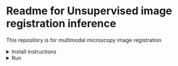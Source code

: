 # Readme for Unsupervised image registration inference

This repository is for multimodal microscopy image registration




<details>
<summary>Install instructions </summary>

## Setup a python enviroment
create a virutal enviroment with python version 3.6

Activate the virtualenv, and 

```
pip install  -r requirements.txt
```

## download models
Download models for cut and SuperPoint, and place them into "./models/cut" and ".models/sp/"
 respectively

## Images

Use the example images in the Images/A and Images/B folder

or download the full datasets from
https://zenodo.org/record/8162985
and preprocess them

</details>

<details>
<summary>Run</summary>


## Run

Start the pipeline with arguments:
Cut model path: where latest_net_G.pb is located
SuperPoint model path, where saved_model.pb is located
Image A path: in the article referred as modality 1
Image B path: in the article reffered as modality 2



### Example

```

python3 run_pipeline.py "./models/cut/cut_unaligned_resize/" "./models/sp/sp_v6/" "./Images/A/p1_wA1_t1_m9_c1_z0_l1_o0_1.png" "Images/B/p1_wA1_t1_m9_c1_z0_l1_o0_1.png"

```

</details>